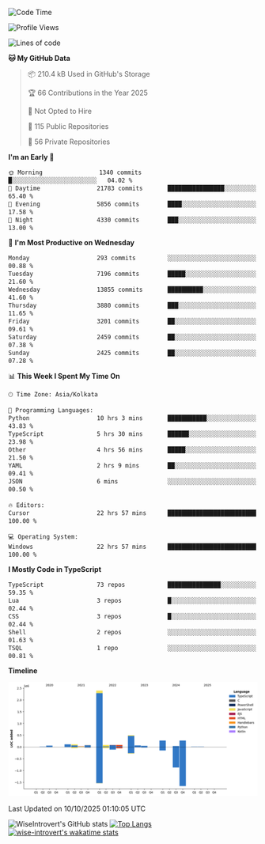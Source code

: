 <!--START_SECTION:waka-->
![Code Time](http://img.shields.io/badge/Code%20Time-4%2C370%20hrs%2032%20mins-blue)

![Profile Views](http://img.shields.io/badge/Profile%20Views-0-blue)

![Lines of code](https://img.shields.io/badge/From%20Hello%20World%20I%27ve%20Written-4.2%20million%20lines%20of%20code-blue)

**🐱 My GitHub Data** 

> 📦 210.4 kB Used in GitHub's Storage 
 > 
> 🏆 66 Contributions in the Year 2025
 > 
> 🚫 Not Opted to Hire
 > 
> 📜 115 Public Repositories 
 > 
> 🔑 56 Private Repositories 
 > 
**I'm an Early 🐤** 

```text
🌞 Morning                1340 commits        █░░░░░░░░░░░░░░░░░░░░░░░░   04.02 % 
🌆 Daytime                21783 commits       ████████████████░░░░░░░░░   65.40 % 
🌃 Evening                5856 commits        ████░░░░░░░░░░░░░░░░░░░░░   17.58 % 
🌙 Night                  4330 commits        ███░░░░░░░░░░░░░░░░░░░░░░   13.00 % 
```
📅 **I'm Most Productive on Wednesday** 

```text
Monday                   293 commits         ░░░░░░░░░░░░░░░░░░░░░░░░░   00.88 % 
Tuesday                  7196 commits        █████░░░░░░░░░░░░░░░░░░░░   21.60 % 
Wednesday                13855 commits       ██████████░░░░░░░░░░░░░░░   41.60 % 
Thursday                 3880 commits        ███░░░░░░░░░░░░░░░░░░░░░░   11.65 % 
Friday                   3201 commits        ██░░░░░░░░░░░░░░░░░░░░░░░   09.61 % 
Saturday                 2459 commits        ██░░░░░░░░░░░░░░░░░░░░░░░   07.38 % 
Sunday                   2425 commits        ██░░░░░░░░░░░░░░░░░░░░░░░   07.28 % 
```


📊 **This Week I Spent My Time On** 

```text
🕑︎ Time Zone: Asia/Kolkata

💬 Programming Languages: 
Python                   10 hrs 3 mins       ███████████░░░░░░░░░░░░░░   43.83 % 
TypeScript               5 hrs 30 mins       ██████░░░░░░░░░░░░░░░░░░░   23.98 % 
Other                    4 hrs 56 mins       █████░░░░░░░░░░░░░░░░░░░░   21.50 % 
YAML                     2 hrs 9 mins        ██░░░░░░░░░░░░░░░░░░░░░░░   09.41 % 
JSON                     6 mins              ░░░░░░░░░░░░░░░░░░░░░░░░░   00.50 % 

🔥 Editors: 
Cursor                   22 hrs 57 mins      █████████████████████████   100.00 % 

💻 Operating System: 
Windows                  22 hrs 57 mins      █████████████████████████   100.00 % 
```

**I Mostly Code in TypeScript** 

```text
TypeScript               73 repos            ███████████████░░░░░░░░░░   59.35 % 
Lua                      3 repos             █░░░░░░░░░░░░░░░░░░░░░░░░   02.44 % 
CSS                      3 repos             █░░░░░░░░░░░░░░░░░░░░░░░░   02.44 % 
Shell                    2 repos             ░░░░░░░░░░░░░░░░░░░░░░░░░   01.63 % 
TSQL                     1 repo              ░░░░░░░░░░░░░░░░░░░░░░░░░   00.81 % 
```



**Timeline**

![Lines of Code chart](https://raw.githubusercontent.com/wise-introvert/wise-introvert/master/assets/bar_graph.png)


 Last Updated on 10/10/2025 01:10:05 UTC
<!--END_SECTION:waka-->

![WiseIntrovert's GitHub stats](https://github-readme-stats.vercel.app/api?username=wise-introvert&count_private=true&show_icons=true)
[![Top Langs](https://github-readme-stats.vercel.app/api/top-langs/?username=wise-introvert&langs_count=10)](https://github.com/anuraghazra/github-readme-stats)
[![wise-introvert's wakatime stats](https://github-readme-stats.vercel.app/api/wakatime?username=wiseintrovert)](https://github.com/anuraghazra/github-readme-stats)
